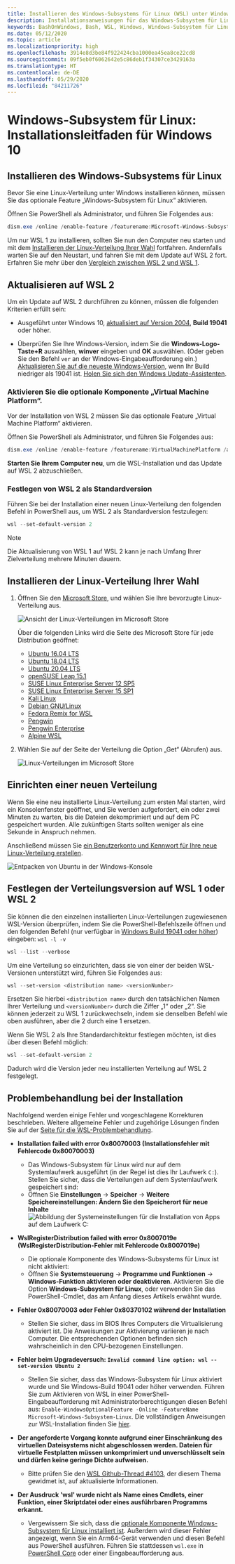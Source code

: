 ```yaml
---
title: Installieren des Windows-Subsystems für Linux (WSL) unter Windows 10
description: Installationsanweisungen für das Windows-Subsystem für Linux unter Windows 10.
keywords: BashOnWindows, Bash, WSL, Windows, Windows-Subsystem für Linux, Windows-Subsystem, Ubuntu, Debian, Suse, Windows 10, Installieren, Aktivieren, WSL2, Version 2
ms.date: 05/12/2020
ms.topic: article
ms.localizationpriority: high
ms.openlocfilehash: 3914e8d3be84f922424cba1000ea45ea8ce22cd8
ms.sourcegitcommit: 09f5eb0f6062642e5c86deb1f34307ce3429163a
ms.translationtype: HT
ms.contentlocale: de-DE
ms.lasthandoff: 05/29/2020
ms.locfileid: "84211726"
---
```

# <a name="windows-subsystem-for-linux-installation-guide-for-windows-10"></a>Windows-Subsystem für Linux: Installationsleitfaden für Windows 10

## <a name="install-the-windows-subsystem-for-linux"></a>Installieren des Windows-Subsystems für Linux

Bevor Sie eine Linux-Verteilung unter Windows installieren können, müssen Sie das optionale Feature „Windows-Subsystem für Linux“ aktivieren.

Öffnen Sie PowerShell als Administrator, und führen Sie Folgendes aus:

```powershell
dism.exe /online /enable-feature /featurename:Microsoft-Windows-Subsystem-Linux /all /norestart
```

Um nur WSL 1 zu installieren, sollten Sie nun den Computer neu starten und mit dem [Installieren der Linux-Verteilung Ihrer Wahl](./install-win10.md#install-your-linux-distribution-of-choice) fortfahren. Andernfalls warten Sie auf den Neustart, und fahren Sie mit dem Update auf WSL 2 fort. Erfahren Sie mehr über den [Vergleich zwischen WSL 2 und WSL 1](./compare-versions.md).

## <a name="update-to-wsl-2"></a>Aktualisieren auf WSL 2

Um ein Update auf WSL 2 durchführen zu können, müssen die folgenden Kriterien erfüllt sein:

- Ausgeführt unter Windows 10, [aktualisiert auf Version 2004](ms-settings:windowsupdate), **Build 19041** oder höher.

- Überprüfen Sie Ihre Windows-Version, indem Sie die **Windows-Logo-Taste+R** auswählen, **winver** eingeben und **OK** auswählen. (Oder geben Sie den Befehl `ver` an der Windows-Eingabeaufforderung ein.) [Aktualisieren Sie auf die neueste Windows-Version](ms-settings:windowsupdate), wenn Ihr Build niedriger als 19041 ist. [Holen Sie sich den Windows Update-Assistenten](https://www.microsoft.com/software-download/windows10).

### <a name="enable-the-virtual-machine-platform-optional-component"></a>Aktivieren Sie die optionale Komponente „Virtual Machine Platform“.

Vor der Installation von WSL 2 müssen Sie das optionale Feature „Virtual Machine Platform“ aktivieren.

Öffnen Sie PowerShell als Administrator, und führen Sie Folgendes aus:

```powershell
dism.exe /online /enable-feature /featurename:VirtualMachinePlatform /all /norestart
```

**Starten Sie Ihrem Computer neu**, um die WSL-Installation und das Update auf WSL 2 abzuschließen.

### <a name="set-wsl-2-as-your-default-version"></a>Festlegen von WSL 2 als Standardversion

Führen Sie bei der Installation einer neuen Linux-Verteilung den folgenden Befehl in PowerShell aus, um WSL 2 als Standardversion festzulegen:

```powershell
wsl --set-default-version 2
```

> [!NOTE]
> Die Aktualisierung von WSL 1 auf WSL 2 kann je nach Umfang Ihrer Zielverteilung mehrere Minuten dauern.

## <a name="install-your-linux-distribution-of-choice"></a>Installieren der Linux-Verteilung Ihrer Wahl

1. Öffnen Sie den [Microsoft Store](https://aka.ms/wslstore), und wählen Sie Ihre bevorzugte Linux-Verteilung aus.

    ![Ansicht der Linux-Verteilungen im Microsoft Store](media/store.png)

    Über die folgenden Links wird die Seite des Microsoft Store für jede Distribution geöffnet:

    - [Ubuntu 16.04 LTS](https://www.microsoft.com/store/apps/9pjn388hp8c9)
    - [Ubuntu 18.04 LTS](https://www.microsoft.com/store/apps/9N9TNGVNDL3Q)
    - [Ubuntu 20.04 LTS](https://www.microsoft.com/store/apps/9n6svws3rx71)
    - [openSUSE Leap 15.1](https://www.microsoft.com/store/apps/9NJFZK00FGKV)
    - [SUSE Linux Enterprise Server 12 SP5](https://www.microsoft.com/store/apps/9MZ3D1TRP8T1)
    - [SUSE Linux Enterprise Server 15 SP1](https://www.microsoft.com/store/apps/9PN498VPMF3Z)
    - [Kali Linux](https://www.microsoft.com/store/apps/9PKR34TNCV07)
    - [Debian GNU/Linux](https://www.microsoft.com/store/apps/9MSVKQC78PK6)
    - [Fedora Remix for WSL](https://www.microsoft.com/store/apps/9n6gdm4k2hnc)
    - [Pengwin](https://www.microsoft.com/store/apps/9NV1GV1PXZ6P)
    - [Pengwin Enterprise](https://www.microsoft.com/store/apps/9N8LP0X93VCP)
    - [Alpine WSL](https://www.microsoft.com/store/apps/9p804crf0395)

2. Wählen Sie auf der Seite der Verteilung die Option „Get“ (Abrufen) aus.

    ![Linux-Verteilungen im Microsoft Store](media/UbuntuStore.png)

## <a name="set-up-a-new-distribution"></a>Einrichten einer neuen Verteilung

Wenn Sie eine neu installierte Linux-Verteilung zum ersten Mal starten, wird ein Konsolenfenster geöffnet, und Sie werden aufgefordert, ein oder zwei Minuten zu warten, bis die Dateien dekomprimiert und auf dem PC gespeichert wurden. Alle zukünftigen Starts sollten weniger als eine Sekunde in Anspruch nehmen.

Anschließend müssen Sie [ein Benutzerkonto und Kennwort für Ihre neue Linux-Verteilung erstellen](./user-support.md).

![Entpacken von Ubuntu in der Windows-Konsole](media/UbuntuInstall.png)

## <a name="set-your-distribution-version-to-wsl-1-or-wsl-2"></a>Festlegen der Verteilungsversion auf WSL 1 oder WSL 2

Sie können die den einzelnen installierten Linux-Verteilungen zugewiesenen WSL-Version überprüfen, indem Sie die PowerShell-Befehlszeile öffnen und den folgenden Befehl (nur verfügbar in [Windows Build 19041 oder höher](ms-settings:windowsupdate)) eingeben: `wsl -l -v`

```powershell
wsl --list --verbose
```

Um eine Verteilung so einzurichten, dass sie von einer der beiden WSL-Versionen unterstützt wird, führen Sie Folgendes aus:

```powershell
wsl --set-version <distribution name> <versionNumber>
```

Ersetzen Sie hierbei `<distribution name>` durch den tatsächlichen Namen Ihrer Verteilung und `<versionNumber>` durch die Ziffer „1“ oder „2“. Sie können jederzeit zu WSL 1 zurückwechseln, indem sie denselben Befehl wie oben ausführen, aber die 2 durch eine 1 ersetzen.

Wenn Sie WSL 2 als Ihre Standardarchitektur festlegen möchten, ist dies über diesen Befehl möglich:

```powershell
wsl --set-default-version 2
```

Dadurch wird die Version jeder neu installierten Verteilung auf WSL 2 festgelegt.

## <a name="troubleshooting-installation"></a>Problembehandlung bei der Installation

Nachfolgend werden einige Fehler und vorgeschlagene Korrekturen beschrieben. Weitere allgemeine Fehler und zugehörige Lösungen finden Sie auf der [Seite für die WSL-Problembehandlung](troubleshooting.md).

- **Installation failed with error 0x80070003 (Installationsfehler mit Fehlercode 0x80070003)**
  - Das Windows-Subsystem für Linux wird nur auf dem Systemlaufwerk ausgeführt (in der Regel ist dies Ihr Laufwerk `C:`). Stellen Sie sicher, dass die Verteilungen auf dem Systemlaufwerk gespeichert sind:  
  - Öffnen Sie **Einstellungen** -> **Speicher** -> **Weitere Speichereinstellungen: Ändern Sie den Speicherort für neue Inhalte**
    ![Abbildung der Systemeinstellungen für die Installation von Apps auf dem Laufwerk C:](media/AppStorage.png)

- **WslRegisterDistribution failed with error 0x8007019e (WslRegisterDistribution-Fehler mit Fehlercode 0x8007019e)**
  - Die optionale Komponente des Windows-Subsystems für Linux ist nicht aktiviert:
  - Öffnen Sie **Systemsteuerung** -> **Programme und Funktionen** -> **Windows-Funktion aktivieren oder deaktivieren**. Aktivieren Sie die Option **Windows-Subsystem für Linux**, oder verwenden Sie das PowerShell-Cmdlet, das am Anfang dieses Artikels erwähnt wurde.

- **Fehler 0x80070003 oder Fehler 0x80370102 während der Installation**
  - Stellen Sie sicher, dass im BIOS Ihres Computers die Virtualisierung aktiviert ist. Die Anweisungen zur Aktivierung variieren je nach Computer. Die entsprechenden Optionen befinden sich wahrscheinlich in den CPU-bezogenen Einstellungen.

- **Fehler beim Upgradeversuch: `Invalid command line option: wsl --set-version Ubuntu 2`**
  - Stellen Sie sicher, dass das Windows-Subsystem für Linux aktiviert wurde und Sie Windows-Build 19041 oder höher verwenden. Führen Sie zum Aktivieren von WSL in einer PowerShell-Eingabeaufforderung mit Administratorberechtigungen diesen Befehl aus: `Enable-WindowsOptionalFeature -Online -FeatureName Microsoft-Windows-Subsystem-Linux`. Die vollständigen Anweisungen zur WSL-Installation finden Sie [hier](./install-win10.md).

- **Der angeforderte Vorgang konnte aufgrund einer Einschränkung des virtuellen Dateisystems nicht abgeschlossen werden. Dateien für virtuelle Festplatten müssen unkomprimiert und unverschlüsselt sein und dürfen keine geringe Dichte aufweisen.**
  - Bitte prüfen Sie den [WSL Github-Thread #4103](https://github.com/microsoft/WSL/issues/4103), der diesem Thema gewidmet ist, auf aktualisierte Informationen.

- **Der Ausdruck 'wsl' wurde nicht als Name eines Cmdlets, einer Funktion, einer Skriptdatei oder eines ausführbaren Programms erkannt.**
  - Vergewissern Sie sich, dass die [optionale Komponente Windows-Subsystem für Linux installiert ist](./install-win10.md#enable-the-virtual-machine-platform-optional-component). Außerdem wird dieser Fehler angezeigt, wenn Sie ein Arm64-Gerät verwenden und diesen Befehl aus PowerShell ausführen. Führen Sie stattdessen `wsl.exe` in [PowerShell Core](https://docs.microsoft.com/powershell/scripting/install/installing-powershell-core-on-windows?view=powershell-6) oder einer Eingabeaufforderung aus.
